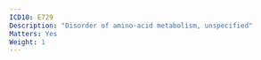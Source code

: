 ```yaml
---
ICD10: E729
Description: "Disorder of amino-acid metabolism, unspecified"
Matters: Yes
Weight: 1
---
```

